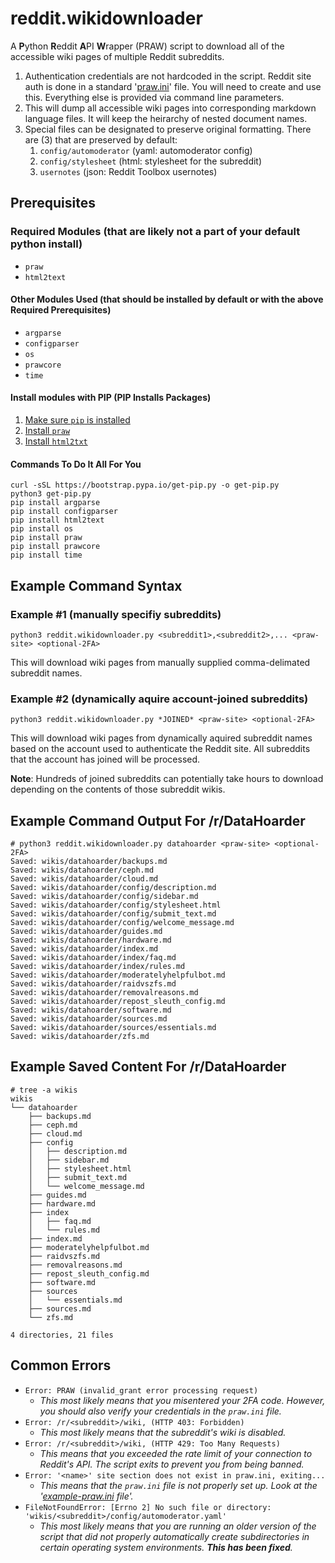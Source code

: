 # reddit.wikidownloader

A **P**ython **R**eddit **A**PI **W**rapper (PRAW) script to download all of the accessible wiki pages of multiple Reddit subreddits.

1. Authentication credentials are not hardcoded in the script. Reddit site auth is done in a standard '[praw.ini](https://praw.readthedocs.io/en/stable/getting_started/configuration/prawini.html)' file. You will need to create and use this. Everything else is provided via command line parameters.
1. This will dump all accessible wiki pages into corresponding markdown language files. It will keep the heirarchy of nested document names.
1. Special files can be designated to preserve original formatting. There are (3) that are preserved by default:
   1. `config/automoderator` (yaml: automoderator config)
   1. `config/stylesheet` (html: stylesheet for the subreddit)
   1. `usernotes` (json: Reddit Toolbox usernotes)

## Prerequisites

### Required Modules (that are likely not a part of your default python install)

* `praw`
* `html2text`

#### Other Modules Used (that should be installed by default or with the above Required Prerequisites)

* `argparse`
* `configparser`
* `os`
* `prawcore`
* `time`

#### Install modules with PIP (**P**IP **I**nstalls **P**ackages)

1. [Make sure `pip` is installed](https://pip.pypa.io/en/stable/installation/)
2. [Install `praw`](https://pypi.org/project/praw/)
3. [Install `html2txt`](https://pypi.org/project/html2text/)

#### Commands To Do It All For You

    curl -sSL https://bootstrap.pypa.io/get-pip.py -o get-pip.py
    python3 get-pip.py
    pip install argparse
    pip install configparser
    pip install html2text
    pip install os
    pip install praw
    pip install prawcore
    pip install time

## Example Command Syntax

### Example #1 (manually specifiy subreddits)

    python3 reddit.wikidownloader.py <subreddit1>,<subreddit2>,... <praw-site> <optional-2FA>

This will download wiki pages from manually supplied comma-delimated subreddit names.

### Example #2 (dynamically aquire account-joined subreddits)

    python3 reddit.wikidownloader.py *JOINED* <praw-site> <optional-2FA>

This will download wiki pages from dynamically aquired subreddit names based on the account used to authenticate the Reddit site. All subreddits that the account has joined will be processed.

**Note**: Hundreds of joined subreddits can potentially take hours to download depending on the contents of those subreddit wikis.

## Example Command Output For /r/DataHoarder

    # python3 reddit.wikidownloader.py datahoarder <praw-site> <optional-2FA>
    Saved: wikis/datahoarder/backups.md
    Saved: wikis/datahoarder/ceph.md
    Saved: wikis/datahoarder/cloud.md
    Saved: wikis/datahoarder/config/description.md
    Saved: wikis/datahoarder/config/sidebar.md
    Saved: wikis/datahoarder/config/stylesheet.html
    Saved: wikis/datahoarder/config/submit_text.md
    Saved: wikis/datahoarder/config/welcome_message.md
    Saved: wikis/datahoarder/guides.md
    Saved: wikis/datahoarder/hardware.md
    Saved: wikis/datahoarder/index.md
    Saved: wikis/datahoarder/index/faq.md
    Saved: wikis/datahoarder/index/rules.md
    Saved: wikis/datahoarder/moderatelyhelpfulbot.md
    Saved: wikis/datahoarder/raidvszfs.md
    Saved: wikis/datahoarder/removalreasons.md
    Saved: wikis/datahoarder/repost_sleuth_config.md
    Saved: wikis/datahoarder/software.md
    Saved: wikis/datahoarder/sources.md
    Saved: wikis/datahoarder/sources/essentials.md
    Saved: wikis/datahoarder/zfs.md

## Example Saved Content For /r/DataHoarder

    # tree -a wikis
    wikis
    └── datahoarder
        ├── backups.md
        ├── ceph.md
        ├── cloud.md
        ├── config
        │   ├── description.md
        │   ├── sidebar.md
        │   ├── stylesheet.html
        │   ├── submit_text.md
        │   └── welcome_message.md
        ├── guides.md
        ├── hardware.md
        ├── index
        │   ├── faq.md
        │   └── rules.md
        ├── index.md
        ├── moderatelyhelpfulbot.md
        ├── raidvszfs.md
        ├── removalreasons.md
        ├── repost_sleuth_config.md
        ├── software.md
        ├── sources
        │   └── essentials.md
        ├── sources.md
        └── zfs.md

    4 directories, 21 files

## Common Errors

* `Error: PRAW (invalid_grant error processing request)`  
  * *This most likely means that you misentered your 2FA code. However, you should also verify your credentials in the `praw.ini` file.*
* `Error: /r/<subreddit>/wiki, (HTTP 403: Forbidden)`  
  * *This most likely means that the subreddit's wiki is disabled.*
* `Error: /r/<subreddit>/wiki, (HTTP 429: Too Many Requests)`  
  * *This means that you exceeded the rate limit of your connection to Reddit's API. The script exits to prevent you from being banned.*
* `Error: '<name>' site section does not exist in praw.ini, exiting...`  
  * *This means that the `praw.ini` file is not properly set up. Look at the '[example-praw.ini](https://github.com/michealespinola/reddit.wikidownloader/blob/main/example-praw.ini) file'.*
* `FileNotFoundError: [Errno 2] No such file or directory: 'wikis/<subreddit>/config/automoderator.yaml'`  
  * *This most likely means that you are running an older version of the script that did not properly automatically create subdirectories in certain operating system environments. **This has been fixed**.*
